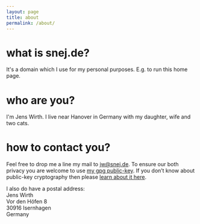 ```yaml
---
layout: page
title: about
permalink: /about/
---
```


# what is snej.de?
It's a domain which I use for my personal purposes. E.g. to run this home page.

# who are you?
I'm Jens Wirth. I live near Hanover in Germany with my daughter, wife and two cats.

# how to contact you?

Feel free to drop me a line my mail to [jw@snej.de](mailto:jw@snej.de). To ensure our both privacy you are welcome to use <a href="http://snej.de/contact/2F839E01.asc">my gpg public-key</a>. If you don&rsquo;t know about public-key cryptography then please <a href="http://en.wikipedia.org/wiki/Public-key_cryptography">learn about it here</a>.

I also do have a postal address:<br />
Jens Wirth<br />
Vor den Höfen 8<br />
30916 Isernhagen<br />
Germany
